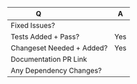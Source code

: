 <!--
Thanks for submitting a pull request! Before making a PR, please read our contributing guidelines
https://github.com/finos/legend-studio/blob/master/CONTRIBUTING.md
-->

| Q                         | A                                                       |
| ------------------------- | ------------------------------------------------------- |
| Fixed Issues?             | <!-- e.g. Fixes #1, Fixes #2 -->                        |
| Tests Added + Pass?       | Yes                                                     |
| Changeset Needed + Added? | Yes                                                     |
| Documentation PR Link     | <!-- Link from https://github.com/finos/legend repo --> |
| Any Dependency Changes?   |                                                         |

<!--
Describe your changes below in as much detail as possible

If you made dependency changes, please explain why you need it and what are the alternatives you consider
if applicable
-->
